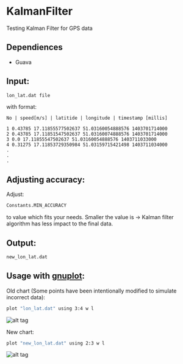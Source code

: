KalmanFilter
============

Testing Kalman Filter for GPS data

Dependiences
------------

- Guava

Input:
------

```bash
lon_lat.dat file
```
with format:

    No | speed[m/s] | latitide | longitude | timestamp [millis]
    
    1 0.43785 17.11855577502637 51.03160054888576 1403701714000
    2 0.43785 17.11851547502637 51.03160074888576 1403701714000
    3 0.0 17.11855547502637 51.03160054888576 1403711033000
    4 0.31275 17.11853729350984 51.03159715421498 1403711034000
    .
    .
    .

Adjusting accuracy:
----------

Adjust:
```bash
Constants.MIN_ACCURACY
```
to value which fits your needs.
Smaller the value is -> Kalman filter algorithm has less impact to the final data. 

Output:
-------

```bash
new_lon_lat.dat
```

Usage with [gnuplot]:
---------------------

Old chart (Some points have been intentionally modified to simulate incorrect data):
```bash
plot "lon_lat.dat" using 3:4 w l
```
![alt tag](https://raw.githubusercontent.com/Bresiu/KalmanFilter/master/charts/old.png)

New chart:
```bash
plot "new_lon_lat.dat" using 2:3 w l
```
![alt tag](https://raw.githubusercontent.com/Bresiu/KalmanFilter/master/charts/new.png)

[gnuplot]:http://www.gnuplot.info/
